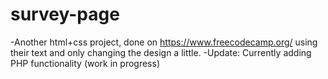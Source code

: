 # survey-page
-Another html+css project, done on https://www.freecodecamp.org/ using their text and only changing the design a little. 
-Update: Currently adding PHP functionality (work in progress)
